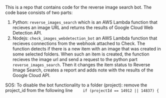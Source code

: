 This is a repo that contains code for the reverse image search bot. 
The code base consists of two parts:
1) Python: `reverse_images_search` which is an AWS Lambda function that recieves an image URL and returns the results of Google Cloud Web Detection API. 
2) Nodejs: `check_images_webdetection_bot` an AWS Lambda function that recieves connections from the webhook attached to Check. The function detects if there is a new item with an image that was created in some selected folders. When such an item is created, the function recieves the image url and send a request to the python part `reverse_images_search`. Then it changes the item status to Reverse Image Search, creates a report and adds note with the results of the Google Cloud API. 


SOS:
To disable the bot functionality to a folder (project): remove the project_id from the following line
```    if (projectId == 14912 || 14837) {```
